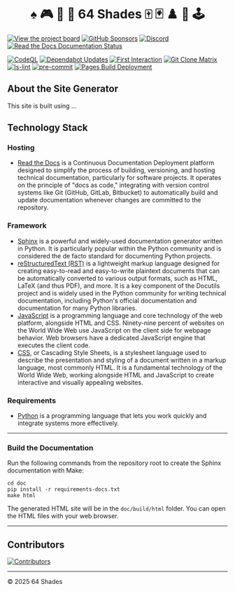 <div align="center">
  <h1>♠️ 🎮 🎴 👾 64 Shades 🀄 🃏 ♟️ 🎲 🕹️</h1>
</div>

[![View the project board](https://img.shields.io/badge/view_the_project_board-orange?style=for-the-badge)](https://github.com/orgs/64-shades/projects/1/views/1)
[![GitHub Sponsors](https://img.shields.io/github/sponsors/jbampton?style=for-the-badge&label=Sponsor%20John%20Bampton&labelColor=red&color=cyan)](https://github.com/sponsors/jbampton)
[![Discord](https://img.shields.io/discord/1400571757554958437?label=Discord&style=for-the-badge)](https://discord.gg/a6qtB4csnk)
[![Read the Docs Documentation Status](https://img.shields.io/website?url=https%3A%2F%2F64-shades.readthedocs.io%2F&label=read-the-docs&style=for-the-badge)](https://64-shades.readthedocs.io/en/latest/)

[![CodeQL](https://github.com/64-shades/64-shades.github.io/actions/workflows/codeql.yml/badge.svg?branch=main)](https://github.com/64-shades/64-shades.github.io/actions/workflows/codeql.yml)
[![Dependabot Updates](https://github.com/64-shades/64-shades.github.io/actions/workflows/dependabot/dependabot-updates/badge.svg?branch=main)](https://github.com/64-shades/64-shades.github.io/actions/workflows/dependabot/dependabot-updates)
[![First Interaction](https://github.com/64-shades/64-shades.github.io/actions/workflows/first-interaction.yml/badge.svg)](https://github.com/64-shades/64-shades.github.io/actions/workflows/first-interaction.yml)
[![Git Clone Matrix](https://github.com/64-shades/64-shades.github.io/actions/workflows/git-clone-matrix.yml/badge.svg?branch=main)](https://github.com/64-shades/64-shades.github.io/actions/workflows/git-clone-matrix.yml)
[![ls-lint](https://github.com/64-shades/64-shades.github.io/actions/workflows/ls-lint.yml/badge.svg?branch=main)](https://github.com/64-shades/64-shades.github.io/actions/workflows/ls-lint.yml)
[![pre-commit](https://github.com/64-shades/64-shades.github.io/actions/workflows/pre-commit.yml/badge.svg?branch=main)](https://github.com/64-shades/64-shades.github.io/actions/workflows/pre-commit.yml)
[![Pages Build Deployment](https://github.com/64-shades/64-shades.github.io/actions/workflows/pages/pages-build-deployment/badge.svg?branch=main)](https://github.com/64-shades/64-shades.github.io/actions/workflows/pages/pages-build-deployment)

## About the Site Generator

This site is built using ...

## Technology Stack

### Hosting

- [Read the Docs](https://about.readthedocs.com/) is a Continuous Documentation Deployment platform designed to simplify the process of building,
  versioning, and hosting technical documentation, particularly for software projects. It operates on the principle of
  "docs as code," integrating with version control systems like Git (GitHub, GitLab, Bitbucket) to automatically build
  and update documentation whenever changes are committed to the repository.

### Framework

- [Sphinx](https://www.sphinx-doc.org/en/master/) is a powerful and widely-used documentation generator written in Python. It is particularly popular
  within the Python community and is considered the de facto standard for documenting Python projects.
- [reStructuredText (RST)](https://www.sphinx-doc.org/en/master/usage/restructuredtext/basics.html) is a lightweight markup language designed for creating easy-to-read and easy-to-write
  plaintext documents that can be automatically converted to various output formats, such as HTML, LaTeX (and thus PDF),
  and more. It is a key component of the Docutils project and is widely used in the Python community for writing
  technical documentation, including Python's official documentation and documentation for many Python libraries.
- [JavaScript](https://en.wikipedia.org/wiki/JavaScript) is a programming language and core technology of the web platform, alongside HTML and CSS.
  Ninety-nine percent of websites on the World Wide Web use JavaScript on the client side for webpage behavior.
  Web browsers have a dedicated JavaScript engine that executes the client code.
- [CSS](https://en.wikipedia.org/wiki/CSS), or Cascading Style Sheets, is a stylesheet language used to describe the presentation and styling
  of a document written in a markup language, most commonly HTML. It is a fundamental technology of the World Wide Web,
  working alongside HTML and JavaScript to create interactive and visually appealing websites.

### Requirements

- [Python](https://www.python.org/) is a programming language that lets you work quickly and integrate systems more effectively. 

---

### Build the Documentation

Run the following commands from the repository root to create the Sphinx documentation with Make:

```shell
cd doc
pip install -r requirements-docs.txt
make html
```

The generated HTML site will be in the `doc/build/html` folder.
You can open the HTML files with your web browser.

---

## Contributors

[![Contributors](https://contrib.rocks/image?repo=64-shades/64-shades.github.io)](https://github.com/64-shades/64-shades.github.io/graphs/contributors)

---

© 2025 64 Shades
